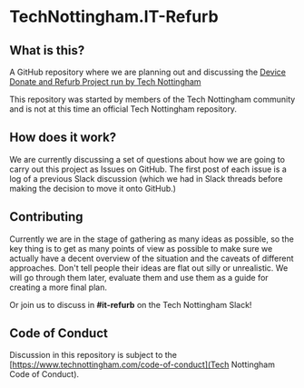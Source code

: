 # TechNottingham.IT-Refurb

## What is this?
A GitHub repository where we are planning out and discussing the [Device Donate and Refurb Project run by Tech Nottingham](https://www.technottingham.com/news/2020/6/19/announcing-the-device-donate-amp-refurb-project)

This repository was started by members of the Tech Nottingham community and is not at this time an official Tech Nottingham repository.

## How does it work?
We are currently discussing a set of questions about how we are going to carry out this project as Issues on GitHub. The first post of each issue is a log of a previous Slack discussion (which we had in Slack threads before making the decision to move it onto GitHub.)

## Contributing
Currently we are in the stage of gathering as many ideas as possible, so the key thing is to get as many points of view as possible to make sure we actually have a decent overview of the situation and the caveats of different approaches. Don't tell people their ideas are flat out silly or unrealistic. We will go through them later, evaluate them and use them as a guide for creating a more final plan.

Or join us to discuss in **#it-refurb** on the Tech Nottingham Slack!

## Code of Conduct
Discussion in this repository is subject to the [https://www.technottingham.com/code-of-conduct](Tech Nottingham Code of Conduct). 
